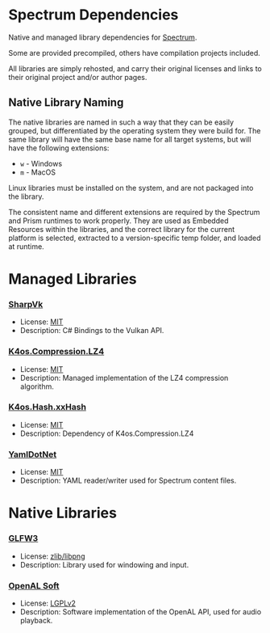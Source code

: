 # Spectrum Dependencies

Native and managed library dependencies for [Spectrum](https://github.com/SpectrumLib/Spectrum). 

Some are provided precompiled, others have compilation projects included.

All libraries are simply rehosted, and carry their original licenses and links to their original project and/or author pages.

## Native Library Naming

The native libraries are named in such a way that they can be easily grouped, but differentiated by the operating system they were build for. The same library will have the same base name for all target systems, but will have the following extensions:

* `w` - Windows
* `m` - MacOS

Linux libraries must be installed on the system, and are not packaged into the library.

The consistent name and different extensions are required by the Spectrum and Prism runtimes to work properly. They are used as Embedded Resources within the libraries, and the correct library for the current platform is selected, extracted to a version-specific temp folder, and loaded at runtime.

# Managed Libraries

### [SharpVk](https://github.com/FacticiusVir/SharpVk)

* License: [MIT](https://github.com/FacticiusVir/SharpVk/blob/master/LICENSE)
* Description: C# Bindings to the Vulkan API.

### [K4os.Compression.LZ4](https://github.com/MiloszKrajewski/K4os.Compression.LZ4)

* License: [MIT](https://github.com/MiloszKrajewski/K4os.Compression.LZ4/blob/master/LICENSE)
* Description: Managed implementation of the LZ4 compression algorithm.

### [K4os.Hash.xxHash](https://github.com/MiloszKrajewski/K4os.Hash.xxHash)

* License: [MIT](https://github.com/MiloszKrajewski/K4os.Hash.xxHash/blob/master/LICENSE)
* Description: Dependency of K4os.Compression.LZ4

### [YamlDotNet](https://github.com/aaubry/YamlDotNet)

* License: [MIT](https://github.com/aaubry/YamlDotNet/blob/master/LICENSE.txt)
* Description: YAML reader/writer used for Spectrum content files.

# Native Libraries

### [GLFW3](https://www.glfw.org/)

* License: [zlib/libpng](https://github.com/glfw/glfw/blob/master/LICENSE.md)
* Description: Library used for windowing and input.

### [OpenAL Soft](https://kcat.strangesoft.net/openal.html)

* License: [LGPLv2](https://github.com/kcat/openal-soft/blob/master/COPYING)
* Description: Software implementation of the OpenAL API, used for audio playback.
